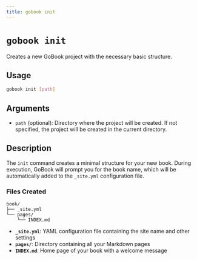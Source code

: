 ```yaml
---
title: gobook init
---
```


# `gobook init`

Creates a new GoBook project with the necessary basic structure.

## Usage

```bash
gobook init [path]
```

## Arguments

- `path` (optional): Directory where the project will be created. If not specified, the project will be created in the current directory.

## Description

The `init` command creates a minimal structure for your new book. During execution, GoBook will prompt you for the book name, which will be automatically added to the `_site.yml` configuration file.

### Files Created

```
book/
├── _site.yml
└── pages/
    └── INDEX.md
```

- **`_site.yml`**: YAML configuration file containing the site name and other settings
- **`pages/`**: Directory containing all your Markdown pages
- **`INDEX.md`**: Home page of your book with a welcome message